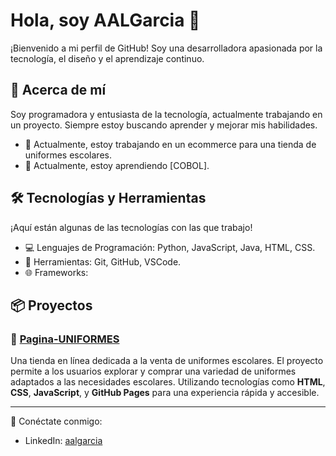 # Hola, soy AALGarcia 👋

¡Bienvenido a mi perfil de GitHub! Soy una desarrolladora apasionada por la tecnología, el diseño y el aprendizaje continuo.

## 🚀 Acerca de mí
Soy programadora y entusiasta de la tecnología, actualmente trabajando en un proyecto. Siempre estoy buscando aprender y mejorar mis habilidades.

- 🔭 Actualmente, estoy trabajando en un ecommerce para una tienda de uniformes escolares.
- 🌱 Actualmente, estoy aprendiendo [COBOL].

## 🛠 Tecnologías y Herramientas
¡Aquí están algunas de las tecnologías con las que trabajo!

- 💻 Lenguajes de Programación: Python, JavaScript, Java, HTML, CSS.
- 🔧 Herramientas: Git, GitHub, VSCode.
- 🌐 Frameworks: 

## 📦 Proyectos

### 🚀 [Pagina-UNIFORMES](https://aalgarcia.github.io/Pagina-UNIFORMES/)
Una tienda en línea dedicada a la venta de uniformes escolares. El proyecto permite a los usuarios explorar y comprar una variedad de uniformes adaptados a las necesidades escolares. Utilizando tecnologías como **HTML**, **CSS**, **JavaScript**, y **GitHub Pages** para una experiencia rápida y accesible.

---

🔗 Conéctate conmigo:
- LinkedIn: [aalgarcia](https://www.linkedin.com/in/aalgarcia)

